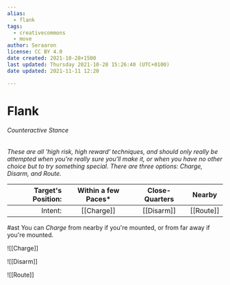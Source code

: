 ```yaml
---
alias:
  - flank
tags:
  - creativecommons
  - move
author: Seraaron
license: CC BY 4.0
date created: 2021-10-28+1500
last updated: Thursday 2021-10-28 15:26:40 (UTC+0100)
date updated: 2021-11-11 12:20

---
```


# Flank

###### Counteractive Stance

_These are all 'high risk, high reward' techniques, and should only really be attempted when you're really sure you'll make it, or when you have no other choice but to try something special. There are three options: Charge, Disarm, and Route._

| **Target's Position:** | Within a few Paces* | Close-Quarters |   Nearby  |
| ---------------------: | :-----------------: | :------------: | :-------: |
|                Intent: |      [[Charge]]     |   [[Disarm]]   | [[Route]] |

#ast You can _Charge_ from nearby if you're mounted, or from far away if you're mounted.

![[Charge]]

![[Disarm]]

![[Route]]

